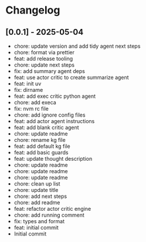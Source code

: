 # Changelog

## [0.0.1] - 2025-05-04

* chore: update version and add tidy agent next steps
* chore: format via prettier
* feat: add release tooling
* chore: update next steps
* fix: add summary agent deps
* feat: use actor critic to create summarize agent
* feat: init uv
* fix: dirname
* feat: add exec critic python agent
* chore: add execa
* fix: nvm rc file
* chore: add ignore config files
* feat: add actor agent instructions
* feat: add blank critic agent
* chore: update readme
* chore: rename kg file
* feat: add default kg file
* feat: add basic guards
* feat: update thought description
* chore: update readme
* chore: update readme
* chore: update readme
* chore: clean up list
* chore: update title
* chore: add next steps
* chore: add readme
* feat: refactor actor critic engine
* chore: add running comment
* fix: types and format
* feat: initial commit
* Initial commit

